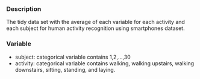 ### Description
The tidy data set with the average of each variable for each activity and each subject for human activity recognition using smartphones dataset.

### Variable
* subject: categorical variable contains 1,2,...,30
* activity: categorical variable contains walking, walking upstairs, walking downstairs, sitting, standing, and laying.
